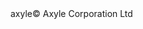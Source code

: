 <!DOCTYPE html>
<html>

<head>
    <link href="https://fonts.googleapis.com/css?family=Inter&display=swap" rel="stylesheet" />
    <link href="./css/main.css" rel="stylesheet" />
    <title>Document</title>
</head>

<body>
    <div class="v15_2"><span class="v18_3">axyle</span><span class="v31_2">© Axyle Corporation Ltd</span></div>
</body>

</html>
